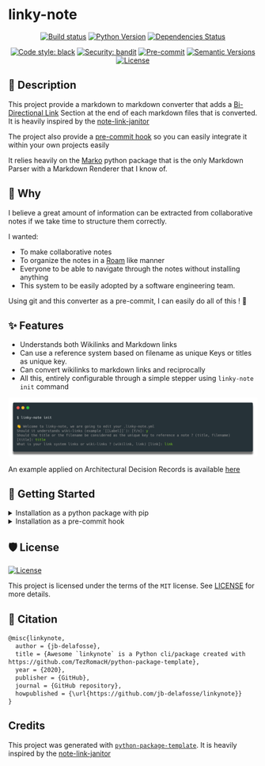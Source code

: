 # linky-note

<div align="center">

[![Build status](https://github.com/jb-delafosse/linky-note/workflows/build/badge.svg?branch=master&event=push)](https://github.com/jb-delafosse/linky-note/actions?query=workflow%3Abuild)
[![Python Version](https://img.shields.io/pypi/pyversions/linky-note.svg)](https://pypi.org/project/linky-note/)
[![Dependencies Status](https://img.shields.io/badge/dependencies-up%20to%20date-brightgreen.svg)](https://github.com/jb-delafosse/linky-note/pulls?utf8=%E2%9C%93&q=is%3Apr%20author%3Aapp%2Fdependabot)

[![Code style: black](https://img.shields.io/badge/code%20style-black-000000.svg)](https://github.com/psf/black)
[![Security: bandit](https://img.shields.io/badge/security-bandit-green.svg)](https://github.com/PyCQA/bandit)
[![Pre-commit](https://img.shields.io/badge/pre--commit-enabled-brightgreen?logo=pre-commit&logoColor=white)](https://github.com/jb-delafosse/linky-note/blob/master/.pre-commit-config.yaml)
[![Semantic Versions](https://img.shields.io/badge/%F0%9F%9A%80-semantic%20versions-informational.svg)](https://github.com/jb-delafosse/linky-note/releases)
[![License](https://img.shields.io/github/license/jb-delafosse/linky-note)](https://github.com/jb-delafosse/linky-note/blob/master/LICENSE)

</div>

## 🤔 Description

This project provide a markdown to markdown converter that adds a [Bi-Directional Link](https://maggieappleton.com/bidirectionals)
Section at the end of each markdown files that is converted. It is heavily inspired by the [note-link-janitor](https://github.com/andymatuschak/note-link-janitor) 

The project also provide a [pre-commit hook](https://pre-commit.com/) so you can easily integrate it within your own projects easily

It relies heavily on the [Marko](https://github.com/frostming/marko/tree/master/marko) python package that is the only 
Markdown Parser with a Markdown Renderer that I know of.

## 💭 Why

I believe a great amount of information can be extracted from collaborative notes if we take time to structure them correctly.

I wanted:
- To make collaborative notes
- To organize the notes in a [Roam](https://roamresearch.com/) like manner
- Everyone to be able to navigate through the notes without installing anything
- This system to be easily adopted by a software engineering team.

Using git and this converter as a pre-commit, I can easily do all of this ! 🚀

## ✨ Features

- Understands both  Wikilinks and Markdown links
- Can use a reference system based on filename as unique Keys or titles as unique key.
- Can convert wikilinks to markdown links and reciprocally   
- All this, entirely configurable through a simple stepper using `linky-note init` command

![init](img/init.png)

An example applied on Architectural Decision Records is available [here](examples/adr/adr.md)

## 🏃 Getting Started
<details>
  <summary>Installation as a python package with pip</summary>

Considering you already have python available. You can simply add th

```bash
pip install --user linky_note
```

Then you can see all the option of the CLI using

```bash
linky_note --help
```

It is advised to start by configuring the CLI using

```bash
linky_note init

```
You can then apply the conversion 

```bash
linky_note apply <INPUT_DIR> --output-dir <OUTPUT_DIR> 

```

If no `OUTPUT_DIR` is given, it will overwrite the files in `INPUT_DIR`

</details>

<details>
  <summary>Installation as a pre-commit hook</summary>
This pre-commit hook use the [pre-commit](https://pre-commit.com) tool that you will
need to install.

Add the following line to your pre-commit configuration (`.pre-commit-config.yaml`) at the root of your 
repository.

```yaml
repos:
-   repo: https://github.com/jb-delafosse/linky_note
    rev: v0.4.1
    hooks:
      - id: linky_note apply
        args: ['directory-containing-my-markdown']
```
and install the hook using `pre-commit install`


You should also run `linky init` at the root of your repo to configure linky-note

</details>

## 🛡 License

[![License](https://img.shields.io/github/license/jb-delafosse/linky-note)](https://github.com/jb-delafosse/linky-note/blob/master/LICENSE)

This project is licensed under the terms of the `MIT` license. See [LICENSE](https://github.com/jb-delafosse/linky-note/blob/master/LICENSE) for more details.

## 📃 Citation

```
@misc{linkynote,
  author = {jb-delafosse},
  title = {Awesome `linkynote` is a Python cli/package created with https://github.com/TezRomacH/python-package-template},
  year = {2020},
  publisher = {GitHub},
  journal = {GitHub repository},
  howpublished = {\url{https://github.com/jb-delafosse/linkynote}}
}
```

## Credits

This project was generated with [`python-package-template`](https://github.com/TezRomacH/python-package-template).
It is heavily inspired by the [note-link-janitor](https://github.com/andymatuschak/note-link-janitor)
